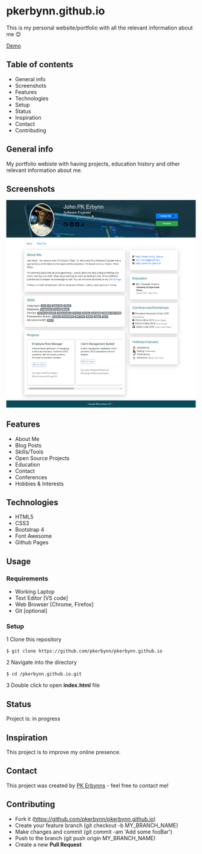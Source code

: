 # pkerbynn.github.io
This is my personal website/portfolio with all the relevant information about me :blush:

[Demo](https://www.pkerbynn.github.io)

## Table of contents
- General info
- Screenshots
- Features
- Technologies
- Setup
- Status
- Inspiration
- Contact
- Contributing

## General info
My portfolio webiste with having projects, education history and other relevant information about me.

## Screenshots
<img src="assets/images/screencapture.png" width="600">

## Features
- About Me
- Blog Posts
- Skills/Tools
- Open Source Projects
- Education
- Contact 
- Conferences
- Hobbies & Interests

## Technologies
- HTML5
- CSS3
- Bootstrap 4
- Font Awesome
- Github Pages

## Usage
### Requirements
- Working Laptop
- Text Editor [VS code]
- Web Browser [Chrome, Firefox]
- Git [optional]

### Setup
1 Clone this repository
  ```
  $ git clone https://github.com/pkerbynn/pkerbynn.github.io
  ```
2 Navigate into the directory 
  ```
  $ cd /pkerbynn.github.io.git
  ```
3 Double click to open **index.html** file

## Status
Project is: in progress

## Inspiration
This project is to improve my online presence.

## Contact
This project was created by [PK Erbynns](john.erbynn@gmail.com) - feel free to contact me!
   
## Contributing
- Fork it (https://github.com/pkerbynn/pkerbynn.github.io)
- Create your feature branch (git checkout -b MY_BRANCH_NAME)
- Make changes and commit (git commit -am 'Add some fooBar')
- Push to the branch (git push origin MY_BRANCH_NAME)
- Create a new **Pull Request**
